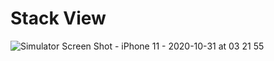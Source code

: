 #  Stack View

![Simulator Screen Shot - iPhone 11 - 2020-10-31 at 03 21 55](https://user-images.githubusercontent.com/40102795/97743062-74f83f00-1b28-11eb-93d7-45a0b52359a5.png)


